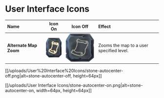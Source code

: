 # User Interface Icons

| Name | Icon On | Icon Off | Effect |
| :--- | :-----: | :------: | :----- |
| **Alternate Map Zoom** | <img src="/uploads/User%20Interface%20Icons/stone-altmap-on.png" alt="stone-altmap-on" height="64" /> | ![stone-altmap-off](/uploads/User%20Interface%20Icons/stone-altmap-off.png) | Zooms the map to a user specified level. |

[[/uploads/User%20Interface%20Icons/stone-autocenter-off.png|alt=stone-autocenter-off, height=64px]]

[[/uploads/User Interface Icons/stone-autocenter-on.png|alt=stone-autocenter-on, width=64px, height=64px]]